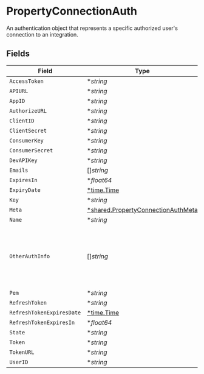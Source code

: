 # PropertyConnectionAuth

An authentication object that represents a specific authorized user's connection to an integration.


## Fields

| Field                                                                                                                     | Type                                                                                                                      | Required                                                                                                                  | Description                                                                                                               |
| ------------------------------------------------------------------------------------------------------------------------- | ------------------------------------------------------------------------------------------------------------------------- | ------------------------------------------------------------------------------------------------------------------------- | ------------------------------------------------------------------------------------------------------------------------- |
| `AccessToken`                                                                                                             | **string*                                                                                                                 | :heavy_minus_sign:                                                                                                        | N/A                                                                                                                       |
| `APIURL`                                                                                                                  | **string*                                                                                                                 | :heavy_minus_sign:                                                                                                        | N/A                                                                                                                       |
| `AppID`                                                                                                                   | **string*                                                                                                                 | :heavy_minus_sign:                                                                                                        | N/A                                                                                                                       |
| `AuthorizeURL`                                                                                                            | **string*                                                                                                                 | :heavy_minus_sign:                                                                                                        | N/A                                                                                                                       |
| `ClientID`                                                                                                                | **string*                                                                                                                 | :heavy_minus_sign:                                                                                                        | N/A                                                                                                                       |
| `ClientSecret`                                                                                                            | **string*                                                                                                                 | :heavy_minus_sign:                                                                                                        | N/A                                                                                                                       |
| `ConsumerKey`                                                                                                             | **string*                                                                                                                 | :heavy_minus_sign:                                                                                                        | N/A                                                                                                                       |
| `ConsumerSecret`                                                                                                          | **string*                                                                                                                 | :heavy_minus_sign:                                                                                                        | N/A                                                                                                                       |
| `DevAPIKey`                                                                                                               | **string*                                                                                                                 | :heavy_minus_sign:                                                                                                        | N/A                                                                                                                       |
| `Emails`                                                                                                                  | []*string*                                                                                                                | :heavy_minus_sign:                                                                                                        | N/A                                                                                                                       |
| `ExpiresIn`                                                                                                               | **float64*                                                                                                                | :heavy_minus_sign:                                                                                                        | N/A                                                                                                                       |
| `ExpiryDate`                                                                                                              | [*time.Time](https://pkg.go.dev/time#Time)                                                                                | :heavy_minus_sign:                                                                                                        | N/A                                                                                                                       |
| `Key`                                                                                                                     | **string*                                                                                                                 | :heavy_minus_sign:                                                                                                        | N/A                                                                                                                       |
| `Meta`                                                                                                                    | [*shared.PropertyConnectionAuthMeta](../../../pkg/models/shared/propertyconnectionauthmeta.md)                            | :heavy_minus_sign:                                                                                                        | N/A                                                                                                                       |
| `Name`                                                                                                                    | **string*                                                                                                                 | :heavy_minus_sign:                                                                                                        | N/A                                                                                                                       |
| `OtherAuthInfo`                                                                                                           | []*string*                                                                                                                | :heavy_minus_sign:                                                                                                        | When integration.auth_type = "other", this field contains the authentication credentials in the same order as token_names |
| `Pem`                                                                                                                     | **string*                                                                                                                 | :heavy_minus_sign:                                                                                                        | N/A                                                                                                                       |
| `RefreshToken`                                                                                                            | **string*                                                                                                                 | :heavy_minus_sign:                                                                                                        | N/A                                                                                                                       |
| `RefreshTokenExpiresDate`                                                                                                 | [*time.Time](https://pkg.go.dev/time#Time)                                                                                | :heavy_minus_sign:                                                                                                        | N/A                                                                                                                       |
| `RefreshTokenExpiresIn`                                                                                                   | **float64*                                                                                                                | :heavy_minus_sign:                                                                                                        | N/A                                                                                                                       |
| `State`                                                                                                                   | **string*                                                                                                                 | :heavy_minus_sign:                                                                                                        | N/A                                                                                                                       |
| `Token`                                                                                                                   | **string*                                                                                                                 | :heavy_minus_sign:                                                                                                        | N/A                                                                                                                       |
| `TokenURL`                                                                                                                | **string*                                                                                                                 | :heavy_minus_sign:                                                                                                        | N/A                                                                                                                       |
| `UserID`                                                                                                                  | **string*                                                                                                                 | :heavy_minus_sign:                                                                                                        | N/A                                                                                                                       |
